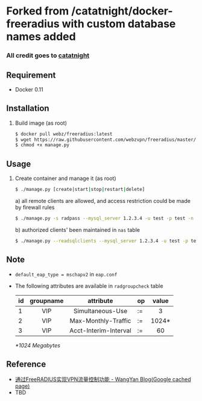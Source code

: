 # Forked from /catatnight/docker-freeradius with custom database names added
### All credit goes to [catatnight](https://github.com/catatnight/)

## Requirement
+ Docker 0.11

## Installation
1. Build image (as root)

	```bash
	$ docker pull webz/freeradius:latest
	$ wget https://raw.githubusercontent.com/webzvpn/freeradius/master/v2/manage.py
	$ chmod +x manage.py
	```

## Usage
1. Create container and manage it (as root)

	```bash
	$ ./manage.py [create|start|stop|restart|delete]
	```
	a) all remote clients are allowed, and access restriction could be made by firewall rules

	```bash
	$ ./manage.py -s radpass --mysql_server 1.2.3.4 -u test -p test -n dbname create
	```
	b) authorized clients' been maintained in `nas` table

	```bash
	$ ./manage.py --readsqlclients --mysql_server 1.2.3.4 -u test -p test -n dbname create
	```

## Note
+ `default_eap_type = mschapv2` in `eap.conf`
+ The following attributes are available in `radgroupcheck` table

	| id | groupname | attribute | op | value |
	|---|:---:|:---:|---|:---:|
	| 1 | VIP | Simultaneous-Use | := | 3 |
	| 2 | VIP | Max-Monthly-Traffic | := | 1024* |
	| 3 | VIP | Acct-Interim-Interval | := | 60 |
	*\*1024 Megabytes*

## Reference
+ [通过FreeRADIUS实现VPN流量控制功能 - WangYan Blog(Google cached page)](http://webcache.googleusercontent.com/search?q=cache:jLRYw52iUM0J:www.dannysite.com/blog/63/+&cd=1&hl=zh-CN&ct=clnk&gl=us)
+ TBD


